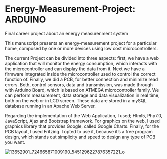 # Energy-Measurement-Project: ARDUINO 

Final career project about an energy measurenment system


This manuscript presents an energy-measurement project for a particular home, composed by one or more devices using low cost microcontrollers.

The current Project can be divided into three aspects: first, we have a web application that will monitor the energy consumption, which interacts with the microcontroller and can display the data from it. Next we have a firmware integrated inside the microcontroller used to control the correct function of. Finally, we did a PCB, for better connection and minimize read errors.
Both, control sensors, data and transmission, was made through with Arduino Board, which is based on ATMEGA microcontroller family. We can perform measurement, data storage and data visualization in real time, both on the web or in LCD screen. These data are stored in a mySQL database running in an Apache Web Server.

Regarding the implementation of the Web Application, I used; Html5, Php7.0, JavaScript, Ajax and Bootstrap framework. For graphics on the web, I used graphics library that provides Google, called Google Charts.
Finally, for the PCB layout, I used Fritzing. I opted to use it, because it’s a free program design, which stands out simplicity and speed to design any type of PCB you want.

![13652901_724665871009190_5451296227876357221_o](https://cloud.githubusercontent.com/assets/25005913/21950431/f659edb4-d9fa-11e6-96bd-7a862bdcdaed.jpg)

